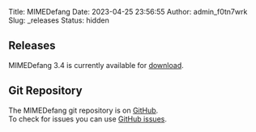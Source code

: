 Title: MIMEDefang
Date: 2023-04-25 23:56:55
Author: admin_f0tn7wrk
Slug: _releases
Status: hidden

## Releases

MIMEDefang 3.4 is currently available for [download](https://mimedefang.org/download).

## Git Repository

The MIMEDefang git repository is on [GitHub](https://github.com/The-McGrail-Foundation/MIMEDefang).   
To check for issues you can use [GitHub issues](https://github.com/The-McGrail-Foundation/MIMEDefang/issues).
